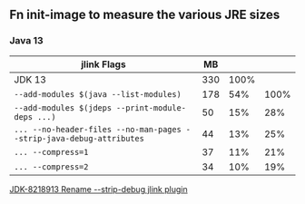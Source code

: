 ## Fn init-image to measure the various JRE sizes

### Java 13

|jlink Flags|MB|||
|---|---|---|---|
JDK 13|330|100%||
|`--add-modules $(java --list-modules)`|178|54%|100%|
|`--add-modules $(jdeps --print-module-deps ...)`|50|15%|28%|
|`... --no-header-files --no-man-pages --strip-java-debug-attributes`|44|13%|25%|
|`... --compress=1`|37|11%|21%|
|`... --compress=2`|34|10%|19%|

[JDK-8218913 Rename --strip-debug jlink plugin](https://bugs.openjdk.java.net/browse/JDK-8218913)
